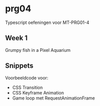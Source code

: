 # prg04
Typescript oefeningen voor MT-PRG01-4

## Week 1
Grumpy fish in a Pixel Aquarium

## Snippets
Voorbeeldcode voor:
- CSS Transition
- CSS Keyframe Animation
- Game loop met RequestAnimationFrame